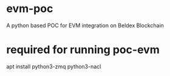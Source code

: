 # evm-poc
A python based POC for EVM integration on Beldex Blockchain

# required for running poc-evm
apt install python3-zmq python3-nacl
